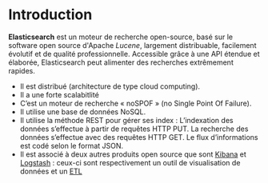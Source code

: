 # Introduction

**Elasticsearch** est un moteur de recherche open-source, basé sur le software open source d'Apache *Lucene*, largement distribuable, facilement évolutif et de qualité professionnelle. Accessible grâce à une API étendue et élaborée, Elasticsearch peut alimenter des recherches extrêmement rapides.

* Il est distribué (architecture de type cloud computing).
* Il a une forte scalabitlité
* C’est un moteur de recherche « noSPOF » (no Single Point Of Failure).
* Il utilise une base de données NoSQL.
* Il utilise la méthode REST pour gérer ses index : L’indexation des données s’effectue à partir de requêtes HTTP PUT. La recherche des données s’effectue avec des requêtes HTTP GET. Le flux d’informations est codé selon le format JSON.
* Il est associé à deux autres produits open source que sont [Kibana](https://www.elastic.co/fr/products/kibana) et [Logstash](https://www.elastic.co/fr/products/logstash) : ceux-ci sont respectivement un outil de visualisation de données et un [ETL](https://fr.wikipedia.org/wiki/Extract-transform-load)